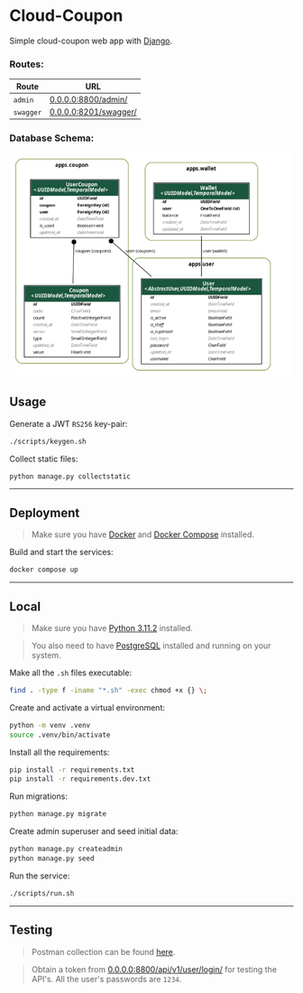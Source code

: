 # Cloud-Coupon

Simple cloud-coupon web app with [Django](https://www.djangoproject.com/).

### Routes:

| Route     | URL                                                   |
| --------- | ----------------------------------------------------- |
| `admin`   | [0.0.0.0:8800/admin/](http://0.0.0.0:8800/admin/)     |
| `swagger` | [0.0.0.0:8201/swagger/](http://0.0.0.0:8800/swagger/) |

### Database Schema:

![Schema](docs/schema.png)

## Usage

Generate a JWT `RS256` key-pair:

```sh
./scripts/keygen.sh
```

Collect static files:

```sh
python manage.py collectstatic
```

---

## Deployment

> Make sure you have [Docker](https://www.docker.com/) and [Docker Compose](https://docs.docker.com/compose/) installed.

Build and start the services:

```sh
docker compose up
```

---

## Local

> Make sure you have [Python 3.11.2](https://www.python.org/downloads/release/python-3112/) installed.

> You also need to have [PostgreSQL](https://www.postgresql.org/) installed and running on your system.

Make all the `.sh` files executable:

```sh
find . -type f -iname "*.sh" -exec chmod +x {} \;
```

Create and activate a virtual environment:

```sh
python -m venv .venv
source .venv/bin/activate
```

Install all the requirements:

```sh
pip install -r requirements.txt
pip install -r requirements.dev.txt
```

Run migrations:

```sh
python manage.py migrate
```

Create admin superuser and seed initial data:

```sh
python manage.py createadmin
python manage.py seed
```

Run the service:

```sh
./scripts/run.sh
```

---

## Testing

> Postman collection can be found [here](docs/cloud-coupon.postman_collection.json).

> Obtain a token from [0.0.0.0:8800/api/v1/user/login/](http://0.0.0.0:8800/api/v1/user/login/) for testing the API's. All the user's passwords are `1234`.
